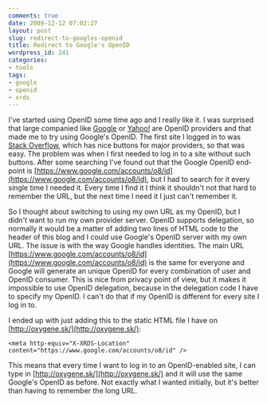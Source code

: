 ```yaml
---
comments: true
date: 2009-12-12 07:02:27
layout: post
slug: redirect-to-googles-openid
title: Redirect to Google's OpenID
wordpress_id: 241
categories:
- tools
tags:
- google
- openid
- xrds
---
```


I've started using OpenID some time ago and I really like it. I was surprised that large companied like [Google](http://code.google.com/intl/sk/apis/accounts/docs/OpenID.html) or [Yahoo!](http://openid.yahoo.com/) are OpenID providers and that made me to try using Google's OpenID. The first site I logged in to was [Stack Overflow](http://stackoverflow.com/), which has nice buttons for major providers, so that was easy. The problem was when I first needed to log in to a site without such buttons. After some searching I've found out that the Google OpenID end-point is [https://www.google.com/accounts/o8/id](https://www.google.com/accounts/o8/id), but I had to search for it every single time I needed it. Every time I find it I think it shouldn't not that hard to remember the URL, but the next time I need it I just can't remember it.

So I thought about switching to using my own URL as my OpenID, but I didn't want to run my own provider server. OpenID supports delegation, so normally it would be a matter of adding two lines of HTML code to the header of this blog and I could use Google's OpenID server with my own URL. The issue is with the way Google handles identities. The main URL [https://www.google.com/accounts/o8/id](https://www.google.com/accounts/o8/id) is the same for everyone and Google will generate an unique OpenID for every combination of user and OpenID consumer. This is nice from privacy point of view, but it makes it impossible to use OpenID delegation, because in the delegation code I have to specify my OpenID. I can't do that if my OpenID is different for every site I log in to.

I ended up with just adding this to the static HTML file I have on [http://oxygene.sk/](http://oxygene.sk/):

    <meta http-equiv="X-XRDS-Location" content="https://www.google.com/accounts/o8/id" />

This means that every time I want to log in to an OpenID-enabled site, I can type in [http://oxygene.sk/](http://oxygene.sk/) and it will use the same Google's OpenID as before. Not exactly what I wanted initially, but it's better than having to remember the long URL.
